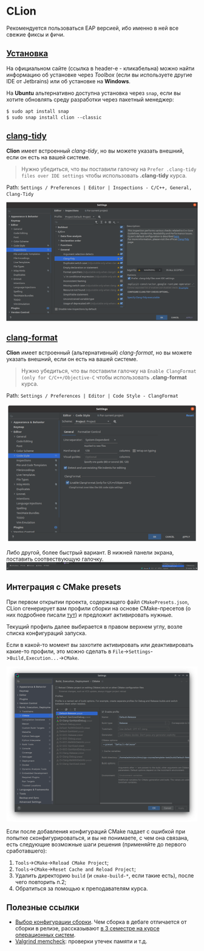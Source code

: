 # CLion

Рекомендуется пользоваться EAP версией, ибо именно в ней все свежие фиксы и фичи.

## [Установка](https://www.jetbrains.com/help/clion/installation-guide.html)
На официальном сайте (ссылка в header-e - кликабельна) можно найти информацию об установке через *Toolbox* (если вы используете другие IDE от Jetbrains) или об установке на __Windows__. 

На __Ubuntu__ альтернативно доступна установка через `snap`, если вы хотите обновлять среду разработки через пакетный менеджер:
```console
$ sudo apt install snap
$ sudo snap install clion --classic
```

## [clang-tidy](https://www.jetbrains.com/help/clion/clang-tidy-checks-support.html)
__Clion__ имеет встроенный *clang-tidy*, но вы можете указать внешний, если он есть на вашей системе.

> Нужно убедиться, что вы поставили галочку на `Prefer .clang-tidy files over IDE settings` чтобы использовать __.clang-tidy__ курса.

Path: `Settings / Preferences | Editor | Inspections - C/C++, General, Clang-Tidy`

![clang-tidy-clion](../images/clang-tidy-clion.png)

## [clang-format](https://www.jetbrains.com/help/clion/clangformat-as-alternative-formatter.html)

__Clion__ имеет встроенный (альтернативный) *clang-format*, но вы можете указать внешний, если он есть на вашей системе.

> Нужно убедиться, что вы поставили галочку на `Enable ClangFormat (only for C/C++/Objective-C` чтобы использовать __.clang-format__ курса.

Path: `Settings / Preferences | Editor | Code Style - ClangFormat`

![clang-format-clion](../images/clang-format-clion.png)

Либо другой, более быстрый вариант. В нижней панели экрана, поставить соотвествующую галочку.
![clang-format-clion-another](../images/clang-format-another-clion.png)

## Интеграция с CMake presets

При первом открытии проекта, содержащего файл `CMakePresets.json`, CLion сгенерирует вам профили сборки на основе CMake-пресетов (о них подробнее писали [тут](../ide.md)) и предложит активировать нужные.

Текущий профиль далее выбирается в правом верхнем углу, возле списка конфигураций запуска.

Если в какой-то момент вы захотите активировать или деактивировать какие-то профили, это можно сделать в `File`->`Settings`->`Build,Execution...`->`CMake`.

![clion-cmake-configure](../images/clion-cmake-configure.png)

Если после добавления конфигураций CMake падает с ошибкой при попытке сконфигурироваться, и вы не понимаете, с чем она связана, есть следующие возможные шаги решения (применяйте до первого сработавшего):

1. `Tools`->`CMake`->`Reload CMake Project`;
2. `Tools`->`CMake`->`Reset Cache and Reload Project`;
3. Удалить директорию `build` (и `cmake-build-*`, если такие есть), после чего повторить п.2;
4. Обратиться за помощью к преподавателям курса.

## Полезные ссылки
- [Выбор конфигурации сборки](https://intellij-support.jetbrains.com/hc/en-us/community/posts/360000919039-Clion-how-to-build-cmake-to-support-debug-release). Чем сборка в дебаге отличается от сборки в релизе, рассказывают [в 3 семестре на курсе операционных систем](https://youtu.be/LXdAN2f3KX0?list=PLd7QXkfmSY7akIHUbZ-zT9pG-G3zIGQBh).
- [Valgrind memcheck](https://www.jetbrains.com/help/clion/memory-profiling-with-valgrind.html): проверки утечек памяти и т.д.
